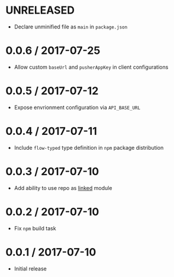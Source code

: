 # UNRELEASED

* Declare unminified file as `main` in `package.json`

# 0.0.6 / 2017-07-25

* Allow custom `baseUrl` and `pusherAppKey` in client configurations

# 0.0.5 / 2017-07-12

* Expose envrionment configuration via `API_BASE_URL`

# 0.0.4 / 2017-07-11

* Include `flow-typed` type definition in `npm` package distribution

# 0.0.3 / 2017-07-10

* Add ability to use repo as [linked](https://yarnpkg.com/en/docs/cli/link) module

# 0.0.2 / 2017-07-10

* Fix `npm` build task

# 0.0.1 / 2017-07-10

* Initial release

